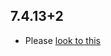 ## 7.4.13+2

- Please [look to this]((https://dooboolab.github.io/flutter_sound/doc/book/CHANGELOG.html))
